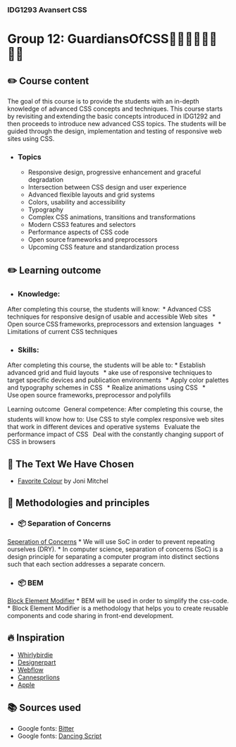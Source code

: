 ### IDG1293 Avansert CSS
# Group 12: GuardiansOfCSS:superhero_man::superhero_man::superhero_woman::superhero_man:

## :pencil2: Course content
The goal of this course is to provide the students with an in-depth knowledge of advanced CSS concepts and techniques. This course starts by revisiting and extending the basic concepts introduced in IDG1292 and then proceeds to introduce new advanced CSS topics. The students will be guided through the design, implementation and testing of responsive web sites using CSS.

* ### Topics
    * Responsive design, progressive enhancement and graceful degradation  
    * Intersection between CSS design and user experience  
    * Advanced flexible layouts and grid systems  
    * Colors, usability and accessibility  
    * Typography  
    * Complex CSS animations, transitions and transformations  
    * Modern CSS3 features and selectors  
    * Performance aspects of CSS code  
    * Open source frameworks and preprocessors  
    * Upcoming CSS feature and standardization process

## :pencil2: Learning outcome
* ### Knowledge:
After completing this course, the students will know: 
    * Advanced CSS techniques for responsive design of usable and accessible Web sites  
    * Open source CSS frameworks, preprocessors and extension languages  
    * Limitations of current CSS techniques
* ### Skills:
After completing this course, the students will be able to:
    * Establish advanced grid and fluid layouts  
    * ake use of responsive techniques to target specific devices and publication environments  
    * Apply color palettes and typography schemes in CSS  
    * Realize animations using CSS  
    * Use open source frameworks, preprocessor and polyfills

Learning outcome  General competence:
After completing this course, the students will know how to:
Use CSS to style complex responsive web sites that work in different devices and operative systems  
Evaluate the performance impact of CSS  
Deal with the constantly changing support of CSS in browsers

## :pencil: The Text We Have Chosen
* [Favorite Colour](https://jonimitchell.com/music/song.cfm?id=296 "Favorite Colour")
by Joni Mitchel

## :pushpin: Methodologies and principles

* ### :package: Separation of Concerns
[Seperation of Concerns](https://en.wikipedia.org/wiki/Separation_of_concerns)
    * We will use SoC in order to prevent repeating ourselves (DRY).
    * In computer science, separation of concerns (SoC) is a design principle for separating a computer program into distinct sections such that each section addresses a separate concern. 

* ### :package: BEM
[Block Element Modifier](https://9elements.com/bem-cheat-sheet/)
    * BEM will be used in order to simplify the css-code.
    * Block Element Modifier is a methodology that helps you to create reusable components and code sharing in front-end development.

## :fire: Inspiration
* [Whirlybirdie](https://whirlybirdie.com/)
* [Designerpart](https://designerpart.com/)
* [Webflow](https://webflow.com/interactions-animations)
* [Cannesprlions](https://cannesprlions.com/en/lionsnews/)
* [Apple](https://www.apple.com/ipad-air/)

## :books: Sources used
* Google fonts: [Bitter](https://fonts.google.com/specimen/Bitter)
* Google fonts: [Dancing Script](https://fonts.google.com/specimen/Dancing+Script)